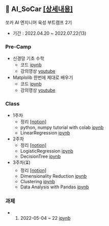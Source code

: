 ## 🚗 AI_SoCar [[상세내용]](https://github.com/kbjung/AI_SoCar)
쏘카 AI 엔지니어 육성 부트캠프 2기
+ 기간 : 2022.04.20 ~ 2022.07.22(13)

### Pre-Camp
+ 신경망 기초 수학
  - 코드 [ipynb](https://github.com/kbjung/AI_SoCar/blob/main/pre_camp/_2_%EC%8B%A0%EA%B2%BD%EB%A7%9D_%EA%B8%B0%EC%B4%88_%EC%88%98%ED%95%99.ipynb)
  - 강의영상 [youtube](https://www.youtube.com/watch?v=RZB6fwX_ixY&list=PLl9-sJD6_CLkLQrwICIebNIyBYOWxBPFW&index=3)
+ Matplolib 한번에 제대로 배우기 
  - 코드 [ipynb](https://github.com/kbjung/AI_SoCar/blob/main/pre_camp/_Matplotlib_%ED%95%9C%EB%B2%88%EC%97%90_%EC%A0%9C%EB%8C%80%EB%A1%9C_%EB%B0%B0%EC%9A%B0%EA%B8%B0.ipynb)
  - 강의영상 [youtube](https://www.youtube.com/watch?v=5DfACSYgP0U&list=PLl9-sJD6_CLkLQrwICIebNIyBYOWxBPFW&index=6&t=2456s)

### Class
+ 1주차
  - 정리 [[notion]](https://www.notion.so/01-AI-f06c3473629f48fcacde38184338ab10)
  - python, numpy tutorial with colab [ipynb](https://github.com/kbjung/AI_SoCar/blob/main/class/1%EC%A3%BC%EC%B0%A8/Chapter%201_%EC%8B%A4%EC%8A%B5%ED%8C%8C%EC%9D%BC/Lab%201-1.%20Python%2C%20NumPy.ipynb)
  - LinearRegression [ipynb](https://github.com/kbjung/AI_SoCar/blob/main/class/1%EC%A3%BC%EC%B0%A8/Chapter%201_%EC%8B%A4%EC%8A%B5%ED%8C%8C%EC%9D%BC/Lab%201-2.%20Linear%20Regression.ipynb)
+ 2주차
  - 정리 [[notion]](https://www.notion.so/02-46eed023c83c482bbcd3581ab39986d3)
  - LogisticRegression [ipynb](https://github.com/kbjung/AI_SoCar/blob/main/class/2%EC%A3%BC%EC%B0%A8/Chapter%202_%EC%8B%A4%EC%8A%B5%ED%8C%8C%EC%9D%BC/Lab%202-1.%20Logistic%20Regression.ipynb)
  - DecisionTree [ipynb](https://github.com/kbjung/AI_SoCar/blob/main/class/2%EC%A3%BC%EC%B0%A8/Chapter%202_%EC%8B%A4%EC%8A%B5%ED%8C%8C%EC%9D%BC/Lab%202-2.%20Decision%20Tree.ipynb)
+ 3주차(⏳)
  - 정리 [[notion]](https://www.notion.so/03-576f03092a574dc1be7d4114c78e3176)
  - Dimensionality Reduction [ipynb](https://github.com/kbjung/AI_SoCar/blob/main/class/3%EC%A3%BC%EC%B0%A8/Ch3%20%EC%8B%A4%EC%8A%B5%ED%8C%8C%EC%9D%BC/3-2.%20Dimensionality%20Reduction.ipynb)
  - Clustering [ipynb](https://github.com/kbjung/AI_SoCar/blob/main/class/3%EC%A3%BC%EC%B0%A8/Ch3%20%EC%8B%A4%EC%8A%B5%ED%8C%8C%EC%9D%BC/3-3.%20Clustering.ipynb)
  - Data Analysis with Pandas [ipynb](https://github.com/kbjung/AI_SoCar/blob/main/class/3%EC%A3%BC%EC%B0%A8/Ch3%20%EC%8B%A4%EC%8A%B5%ED%8C%8C%EC%9D%BC/Lab%203.%20Data%20Analysis%20with%20Pandas.ipynb)

### 과제
+ 01. 2022-05-04 ~ 22 [ipynb](https://github.com/kbjung/AI_SoCar/blob/main/class/assignment01/Assignment01(3).ipynb)
